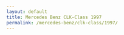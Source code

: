 ```yaml
---
layout: default
title: Mercedes Benz CLK-Class 1997
permalink: /mercedes-benz/clk-class/1997/
---
```

